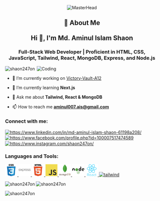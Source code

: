 <div align="center">
  <img src="https://i.ibb.co.com/svxBZG4/git-Banner.jpg" alt="MasterHead" />
</div>
<h2 align="center">🚀 About Me <br/> <br/>Hi 👋, I'm Md. Aminul Islam Shaon</h1>

<h3 align="center">Full-Stack Web Developer | Proficient in HTML, CSS, JavaScript, Tailwind, React, MongoDB, Express, and Node.js</h3>
<img align="right" alt="Coding" width="400" src="https://i.pinimg.com/originals/50/83/e0/5083e0a2a7dcaae07c142e8b87036a27.gif"/>
<p align="left"> <img src="https://komarev.com/ghpvc/?username=shaon247on&label=Profile%20views&color=0e75b6&style=flat" alt="shaon247on" /> </p>

- 🔭 I’m currently working on [Victory-Vault-A12](https://github.com/Shaon247on/Victory-Vault-A12)

- 🌱 I’m currently learning **Next.js**

- 💬 Ask me about **Tailwind, React & MongoDB**

- 📫 How to reach me **aminul007.ais@gmail.com**

<h3 align="left">Connect with me:</h3>
<p align="left">

<a href="https://www.linkedin.com/in/md-aminul-islam-shaon-61198a208/" target="blank"><img align="center" src="https://raw.githubusercontent.com/rahuldkjain/github-profile-readme-generator/master/src/images/icons/Social/linked-in-alt.svg" alt="https://www.linkedin.com/in/md-aminul-islam-shaon-61198a208/" height="30" width="40" /></a>
<a href="https://www.facebook.com/profile.php?id=100007517474589" target="blank"><img align="center" src="https://raw.githubusercontent.com/rahuldkjain/github-profile-readme-generator/master/src/images/icons/Social/facebook.svg" alt="https://www.facebook.com/profile.php?id=100007517474589" height="30" width="40" /></a>
<a href="https://www.instagram.com/shaon247on/" target="blank"><img align="center" src="https://raw.githubusercontent.com/rahuldkjain/github-profile-readme-generator/master/src/images/icons/Social/instagram.svg" alt="https://www.instagram.com/shaon247on/" height="30" width="40" /></a>
</p>

<h3 align="left">Languages and Tools:</h3>
<p align="left"> <a href="https://www.w3schools.com/css/" target="_blank" rel="noreferrer"> <img src="https://raw.githubusercontent.com/devicons/devicon/master/icons/css3/css3-original-wordmark.svg" alt="css3" width="40" height="40"/> </a> <a href="https://expressjs.com" target="_blank" rel="noreferrer"> <img src="https://raw.githubusercontent.com/devicons/devicon/master/icons/express/express-original-wordmark.svg" alt="express" width="40" height="40"/> </a> <a href="https://www.w3.org/html/" target="_blank" rel="noreferrer"> <img src="https://raw.githubusercontent.com/devicons/devicon/master/icons/html5/html5-original-wordmark.svg" alt="html5" width="40" height="40"/> </a> <a href="https://developer.mozilla.org/en-US/docs/Web/JavaScript" target="_blank" rel="noreferrer"> <img src="https://raw.githubusercontent.com/devicons/devicon/master/icons/javascript/javascript-original.svg" alt="javascript" width="40" height="40"/> </a> <a href="https://www.mongodb.com/" target="_blank" rel="noreferrer"> <img src="https://raw.githubusercontent.com/devicons/devicon/master/icons/mongodb/mongodb-original-wordmark.svg" alt="mongodb" width="40" height="40"/> </a> <a href="https://nodejs.org" target="_blank" rel="noreferrer"> <img src="https://raw.githubusercontent.com/devicons/devicon/master/icons/nodejs/nodejs-original-wordmark.svg" alt="nodejs" width="40" height="40"/> </a> <a href="https://reactjs.org/" target="_blank" rel="noreferrer"> <img src="https://raw.githubusercontent.com/devicons/devicon/master/icons/react/react-original-wordmark.svg" alt="react" width="40" height="40"/> </a> <a href="https://tailwindcss.com/" target="_blank" rel="noreferrer"> <img src="https://www.vectorlogo.zone/logos/tailwindcss/tailwindcss-icon.svg" alt="tailwind" width="40" height="40"/> </a> </p>

<p><img align="left" src="https://github-readme-stats.vercel.app/api/top-langs?username=shaon247on&show_icons=true&locale=en&layout=compact" alt="shaon247on" /></p>
<div align="left">
<p>&nbsp;<img src="https://github-readme-stats.vercel.app/api?username=shaon247on&show_icons=true&locale=en" alt="shaon247on" /></p>
</div>
<div align="left">
  <p><img  src="https://github-readme-streak-stats.herokuapp.com/?user=shaon247on&" alt="shaon247on" /></p>
</div>
 
